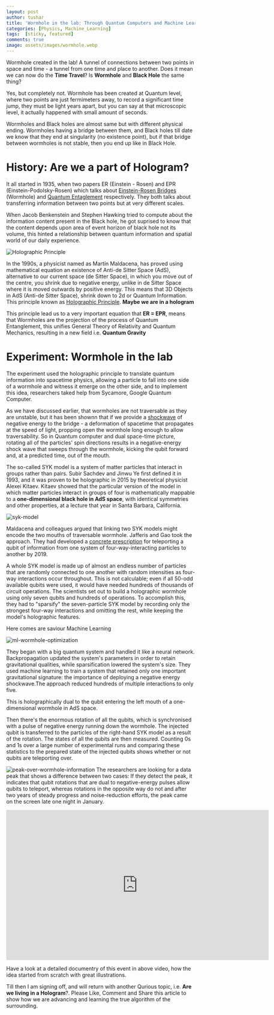 ```yaml
---
layout: post
author: tushar
title: 'Wormhole in the lab: Through Quantum Computers and Machine Learning'
categories: [Physics, Machine_Learning]
tags:  [sticky, featured]
comments: true
image: assets/images/wormhole.webp
---
```


Wormhole created in the lab! A tunnel of connections between two points in space and time - a tunnel from one time and place to another. Does it mean we can now do the **Time Travel**? Is **Wormhole** and **Black Hole** the same thing?

Yes, but completely not. Wormhole has been created at Quantum level, where two points are just fermimeters away, to record a significant time jump, they must be light years apart, but you can say at that microscopic level, it actually happened with small amount of seconds.

Wormholes and Black holes are almost same but with different physical ending. Wormholes having a bridge between them, and Black holes till date we know that they end at singularity (no existence point), but if that bridge between wormholes is not stable, then you end up like in Black Hole.

# History: Are we a part of Hologram?
It all started in 1935, when two papers ER (Einstein - Rosen) and EPR (Einstein-Podolsky-Rosen) which talks about [Einstein-Rosen Bridges](https://en.wikipedia.org/wiki/Wormhole) (Wormhole) and [Quantum Entaglement](https://www.space.com/31933-quantum-entanglement-action-at-a-distance.html) respectively. They both talks about transferring information between two points but at very different scales.

When Jacob Benkenstein and Stephen Hawking tried to compute about the information content present in the Black hole, he got suprised to know that the content depends upon area of event horizon of black hole not its volume, this hinted a relationship between quantum information and spatial world of our daily experience.

![Holographic Principle](/assets/images/holographic-principle.png)

In the 1990s, a physicist named as Martín Maldacena, has proved using mathematical equation an existence of Anti-de Sitter Space (AdS), alternative to our current space (de Sitter Space), in which you move out of the centre, you shrink due to negative energy, unlike in de Sitter Space where it is moved outwards by positive energy. This means that 3D Objects in AdS (Anti-de Sitter Space), shrink down to 2d or Quantum Information. This principle known as [Holographic Principle](https://en.wikipedia.org/wiki/Holographic_principle). **Maybe we are in a hologram**

This principle lead us to a very important equation that **ER = EPR**, means that Wormholes are the projection of the process of Quantum Entanglement, this unifies General Theory of Relativity and Quantum Mechanics, resulting in a new field i.e. **Quantum Gravity**

# Experiment: Wormhole in the lab
The experiment used the holographic principle to translate quantum information into spacetime physics, allowing a particle to fall into one side of a wormhole and witness it emerge on the other side, and to implement this idea, researchers taked help from Sycamore, Google Quantum Computer. 

As we have discussed earlier, that wormholes are not traversable as they are unstable, but it has been shownn that if we provide a [shockwave](https://www.sciencedirect.com/science/article/abs/pii/0550321385905255) of negative energy to the bridge - a deformation of spacetime that propagates at the speed of light, propping open the wormhole long enough to allow traversability. So in Quantum computer and dual space-time picture, rotating all of the particles' spin directions results in a negative-energy shock wave that sweeps through the wormhole, kicking the qubit forward and, at a predicted time, out of the mouth.

The so-called SYK model is a system of matter particles that interact in groups rather than pairs. Subir Sachdev and Jinwu Ye first defined it in 1993, and it was proven to be holographic in 2015 by theoretical physicist Alexei Kitaev. Kitaev showed that the particular version of the model in which matter particles interact in groups of four is mathematically mappable to a **one-dimensional black hole in AdS space**, with identical symmetries and other properties, at a lecture that year in Santa Barbara, California.

![syk-model](/assets/images/syk-model.png)

Maldacena and colleagues argued that linking two SYK models might encode the two mouths of traversable wormhole. Jafferis and Gao took the approach. They had developed a [concrete prescription](https://arxiv.org/abs/1911.07416) for teleporting a qubit of information from one system of four-way-interacting particles to another by 2019.

A whole SYK model is made up of almost an endless number of particles that are randomly connected to one another with random intensities as four-way interactions occur throughout. This is not calculable; even if all 50-odd available qubits were used, it would have needed hundreds of thousands of circuit operations. The scientists set out to build a holographic wormhole using only seven qubits and hundreds of operations. To accomplish this, they had to "sparsify" the seven-particle SYK model by recording only the strongest four-way interactions and omitting the rest, while keeping the model's holographic features.

Here comes are saviour Machine Learning

![ml-wormhole-optimization](/assets/images/ml-wormhole-google.png)

They began with a big quantum system and handled it like a neural network. Backpropagation updated the system's parameters in order to retain gravitational qualities, while sparsification lowered the system's size. They used machine learning to train a system that retained only one important gravitational signature: the importance of deploying a negative energy shockwave.The approach reduced hundreds of multiple interactions to only five.

This is holographically dual to the qubit entering the left mouth of a one-dimensional wormhole in AdS space.

Then there's the enormous rotation of all the qubits, which is synchronised with a pulse of negative energy running down the wormhole. The injected qubit is transferred to the particles of the right-hand SYK model as a result of the rotation. The states of all the qubits are then measured. Counting 0s and 1s over a large number of experimental runs and comparing these statistics to the prepared state of the injected qubits shows whether or not qubits are teleporting over.

![peak-over-wormhole-information](/assets/images/peak-wormhole.png)
The researchers are looking for a data peak that shows a difference between two cases: If they detect the peak, it indicates that qubit rotations that are dual to negative-energy pulses allow qubits to teleport, whereas rotations in the opposite way do not and after two years of steady progress and noise-reduction efforts, the peak came on the screen late one night in January.

<iframe width="700" height="400" src="https://www.youtube-nocookie.com/embed/uOJCS1W1uzg" title="YouTube video player" frameborder="0" allow="accelerometer; autoplay; clipboard-write; encrypted-media; gyroscope; picture-in-picture" allowfullscreen></iframe>

Have a look at a detailed documentry of this event in above video, how the idea started from scratch with great illustrations.

Till then I am signing off, and will return with another Qurious topic, i.e. **Are we living in a Hologram**?. Please Like, Comment and Share this article to show how we are advancing and learning the true algorithm of the surrounding.